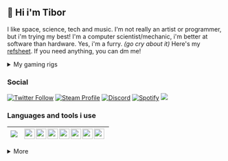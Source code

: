 ## :wave: Hi i'm Tibor
I like space, science, tech and music. I'm not really an artist or programmer, but i'm trying my best! I'm a computer scientist/mechanic, i'm better at software than hardware. Yes, i'm a furry. *(go cry about it)* Here's my [refsheet](https://ref.st/tibor). If you need anything, you can dm me!



<details>
<summary>
  My gaming rigs
</summary>
<br >

## :desktop_computer: PC config
I use this build to code, game, and to talk with my friends. I know it's not powerful, but it's enough for me.

```text
tibor@TiborPC
----------------- 
OS: Windows 10 Pro x86_64 (ReviOS)
Kernel: 10.0.19044
Shell: bash 4.4.23
DE: Aero
Terminal: Windows Terminal
CPU: Intel Pentium G4560 (4) @ 3.50GHz
GPU: Nvidia GeForce GT 730
Memory: 8GB DDR4 (single channel)
```
  
## :computer: Laptop config
And i use this build for my school work, code, and everything.

```text
tibor@TiborLaptop
----------------- 
OS: Ubuntu 21.10 x86_64
Host: Latitude E5520 01
Kernel: 5.13.0-30-generic 
Shell: bash 5.1.8
DE: GNOME 40.5
Terminal: gnome-terminal
CPU: Intel i3-2330M (4) @ 2.20GHz 
GPU: Intel 2nd Generation Core Processor
Memory: 7845MiB
```
</details>


### Social
[![Twitter Follow](https://img.shields.io/badge/Twitter-1DA1F2?style=flat&logo=twitter&logoColor=white)][twitter]
[![Steam Profile](https://img.shields.io/badge/Steam-%23000000?style=flat&logo=steam)][steam]
[![Discord](https://img.shields.io/badge/Discord-7289DA?style=flat&logo=discord&logoColor=white)][discord]
[![Spotify](https://img.shields.io/badge/Spotify-1ED760?&style=flat&logo=spotify&logoColor=white)][spotify]
[![](https://visitcount.itsvg.in/api?id=tibor309&icon=1&color=0)]()


### Languages and tools i use
![](https://github-readme-stats.vercel.app/api/top-langs/?username=Tibor309&theme=react&hide_border=true&include_all_commits=true&count_private=false&layout=compact) | [<img align="left" width="24" src="https://upload.wikimedia.org/wikipedia/commons/thumb/9/9a/Visual_Studio_Code_1.35_icon.svg/2048px-Visual_Studio_Code_1.35_icon.svg.png"/>][vscode] [<img align="left" width="24" src="http://i.imgur.com/5BFecvA.png"/>][py] [<img align="left" width="24" src="https://wasimaster.gallerycdn.vsassets.io/extensions/wasimaster/discord-py-snippets/1.5.2/1633501246102/Microsoft.VisualStudio.Services.Icons.Default"/>][dpy] [<img align="left" width="24" src="https://discord.js.org/static/djs_logo.png"/>][djs] [<img align="left" width="24" src="https://upload.wikimedia.org/wikipedia/commons/0/01/Windows_Terminal_Logo_256x256.png"/>][terminal] [<img align="left" width="24" src="https://upload.wikimedia.org/wikipedia/commons/thumb/a/ab/Logo-ubuntu_cof-orange-hex.svg/1200px-Logo-ubuntu_cof-orange-hex.svg.png"/>][ubuntu] [<img align="left" width="24" src="https://portapps.io/img/logo.png"/>][portapps]
------------- | -------------


<details>
<summary>
  More
</summary>

## GitHub stats
![](https://github-readme-streak-stats.herokuapp.com/?user=Tibor309&theme=react&hide_border=true&count_private=false)
![](https://github-readme-stats.vercel.app/api?username=tibor309&theme=react&hide_border=true&include_all_commits=false&count_private=false&hide_rank=true&show_icons=true)
<br/>
</details>





<!---
links:
--->
[twitter]: https://twitter.com/tibor309
[steam]: https://steamcommunity.com/id/tibor309
[discord]: https://discord.com/channels/@me/711906232956616745
[spotify]: https://open.spotify.com/user/11147307035?si=01e35e0ff9ed4370

[vscode]: https://code.visualstudio.com/
[py]: https://www.python.org/
[dpy]: https://discordpy.readthedocs.io/en/stable/index.html
[djs]: https://discord.js.org/
[terminal]: https://github.com/microsoft/terminal
[ubuntu]: https://ubuntu.com
[portapps]: https://portapps.io/
